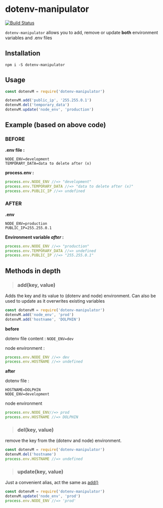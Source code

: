 # dotenv-manipulator
[![Build Status](https://travis-ci.com/JiPaix/execution-time.svg?branch=master)](https://travis-ci.com/JiPaix/execution-time)

`dotenv-manipulator` allows you to add, remove or update  **both** environment variables and .env files 
## Installation
```
npm i -S dotenv-manipulator
```
## Usage
```javascript
const dotenvM = require('dotenv-manipulator')

dotenvM.add('public_ip', '255.255.0.1')
dotenvM.del('temporary_data')
dotenvM.update('node_env', 'production')
```

## Example (based on above code)
### BEFORE

**.env file :**
```
NODE_ENV=development
TEMPORARY_DATA=data to delete after (x)
```
**process.env :**
```javascript
process.env.NODE_ENV //=> "development"
process.env.TEMPORARY_DATA //=> "data to delete after (x)"
process.env.PUBLIC_IP //=> undefined
```
### AFTER

**.env**

```
NODE_ENV=production
PUBLIC_IP=255.255.0.1
```


**Environment variable *after* :**
```javascript
process.env.NODE_ENV //=> "production"
process.env.TEMPORARY_DATA //=> undefined
process.env.PUBLIC_IP //=> "255.255.0.1"
```
## Methods in depth

>### <a name="add"></a>add(key, value)
Adds the key and its value to (dotenv and node) environment.
Can also be used to update as it overwrites existing variables
```javascript
const dotenvM = require('dotenv-manipulator')
dotenvM.add('node_env', 'prod')
dotenvM.add('hostname', 'DOLPHIN')
```
**before**

dotenv file content :
 `NODE_ENV=dev`
 
node environment :
```javascript
process.env.NODE_ENV //=> dev
process.env.HOSTNAME //=> undefined
```

**after**

dotenv file :
```
HOSTNAME=DOLPHIN
NODE_ENV=development
```
node environment
```javascript
process.env.NODE_ENV//=> prod
process.env.HOSTNAME //=> DOLPHIN
```
>### del(key, value)
remove the key from the (dotenv and node) environment.
```javascript
const dotenvM = require('dotenv-manipulator')
dotenvM.del('hostname')
process.env.HOSTNAME //=> undefined
```

>### update(key, value)
Just a convenient alias, act the same as [add()](#add)
```javascript
const dotenvM = require('dotenv-manipulator')
dotenvM.update('node_env', 'prod')
process.env.NODE_ENV //=> 'prod'
```
